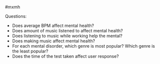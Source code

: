 #mxmh

Questions:
- Does average BPM affect mental health?
- Does amount of music listened to affect mental health?
- Does listening to music while working help the mental?
- Does making music affect mental health?
- For each mental disorder, which genre is most popular? Which genre is the least popular?
- Does the time of the test taken affect user response?